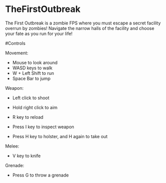 # TheFirstOutbreak
The First Outbreak is a zombie FPS where you must escape a secret facility overrun by zombies! Navigate the narrow halls of the facility and choose your fate as you run for your life!

#Controls

Movement:

- Mouse to look around
- WASD keys to walk
- W + Left Shift to run
- Space Bar to jump

Weapon:

- Left click to shoot
- Hold right click to aim

- R key to reload

- Press I key to inspect weapon
- Press H key to holster, and H again to take out 

Melee:

- V key to knife

Grenade:

- Press G to throw a grenade










